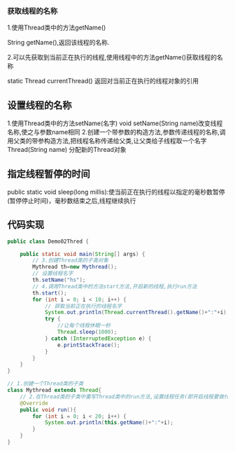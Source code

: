 <!-- toc -->

### 获取线程的名称

1.使用Thread类中的方法getName()

   String getName(),返回该线程的名称.

2.可以先获取到当前正在执行的线程,使用线程中的方法getName()获取线程的名称

   static Thread currentThread() 返回对当前正在执行的线程对象的引用

## 设置线程的名称

1.使用Thread类中的方法setName(名字)
  void setName(String name)改变线程名称,使之与参数name相同
2.创建一个带参数的构造方法,参数传递线程的名称,调用父类的带参构造方法,把线程名称传递给父类,让父类给子线程取一个名字
  Thread(String name) 分配新的Thread对象

## 指定线程暂停的时间

public static void sleep(long millis):使当前正在执行的线程以指定的毫秒数暂停(暂停停止时间)，毫秒数结束之后,线程继续执行

## 代码实现

```java
public class Demo02Thred {

    public static void main(String[] args) {
        // 3.创建Thread类的子类对象
        Mythread th=new Mythread();
        // 设置线程名字
        th.setName("hs");
        // 4.调用Thread类中的方法start方法,开启新的线程,执行run方法
        th.start();
        for (int i = 0; i < 10; i++) {
            // 获取当前正在执行的线程名字
            System.out.println(Thread.currentThread().getName()+":"+i);
            try {
                //让每个线程休眠一秒
                Thread.sleep(1000);
            } catch (InterruptedException e) {
                e.printStackTrace();
            }
        }
    }
}

// 1.创建一个Thread类的子类
class Mythread extends Thread{
    // 2.在Thread类的子类中重写Thread类中的run方法,设置线程任务(即开启线程要做什么)
    @Override
    public void run(){
        for (int i = 0; i < 20; i++) {
            System.out.println(this.getName()+":"+i);
        }
    }
}
```

